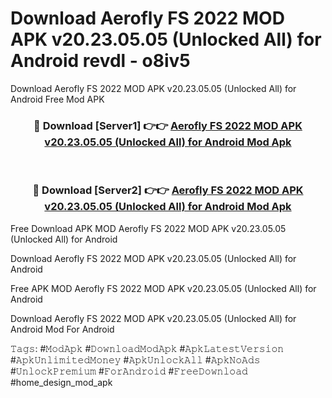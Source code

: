 # Download Aerofly FS 2022 MOD APK v20.23.05.05 (Unlocked All) for Android revdl - o8iv5
Download Aerofly FS 2022 MOD APK v20.23.05.05 (Unlocked All) for Android Free Mod APK

<div align="center">
<h3>🔴 Download [Server1] 👉👉 <a href="https://apk-comot.site?title=Aerofly_FS_2022_MOD_APK_v20.23.05.05_(Unlocked_All)_for_Android">Aerofly FS 2022 MOD APK v20.23.05.05 (Unlocked All) for Android Mod Apk</a></h3><br>

<h3>🔴 Download [Server2] 👉👉 <a href="https://apk-comot.site?title=Aerofly_FS_2022_MOD_APK_v20.23.05.05_(Unlocked_All)_for_Android">Aerofly FS 2022 MOD APK v20.23.05.05 (Unlocked All) for Android Mod Apk</a></h3>
</div>


Free Download APK MOD Aerofly FS 2022 MOD APK v20.23.05.05 (Unlocked All) for Android

Download Aerofly FS 2022 MOD APK v20.23.05.05 (Unlocked All) for Android 

Free APK MOD Aerofly FS 2022 MOD APK v20.23.05.05 (Unlocked All) for Android 

Download Aerofly FS 2022 MOD APK v20.23.05.05 (Unlocked All) for Android Mod For Android

𝚃𝚊𝚐𝚜: #𝙼𝚘𝚍𝙰𝚙𝚔 #𝙳𝚘𝚠𝚗𝚕𝚘𝚊𝚍𝙼𝚘𝚍𝙰𝚙𝚔 #𝙰𝚙𝚔𝙻𝚊𝚝𝚎𝚜𝚝𝚅𝚎𝚛𝚜𝚒𝚘𝚗 #𝙰𝚙𝚔𝚄𝚗𝚕𝚒𝚖𝚒𝚝𝚎𝚍𝙼𝚘𝚗𝚎𝚢 #𝙰𝚙𝚔𝚄𝚗𝚕𝚘𝚌𝚔𝙰𝚕𝚕 #𝙰𝚙𝚔𝙽𝚘𝙰𝚍𝚜 #𝚄𝚗𝚕𝚘𝚌𝚔𝙿𝚛𝚎𝚖𝚒𝚞𝚖 #𝙵𝚘𝚛𝙰𝚗𝚍𝚛𝚘𝚒𝚍 #𝙵𝚛𝚎𝚎𝙳𝚘𝚠𝚗𝚕𝚘𝚊𝚍 #home_design_mod_apk